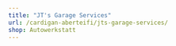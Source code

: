 ```yaml
---
title: "JT's Garage Services"
url: /cardigan-aberteifi/jts-garage-services/
shop: Autowerkstatt
---
```

